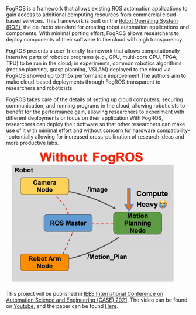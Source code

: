 FogROS is a framework that allows existing ROS automation applications to gain access to additional computing resources from commercial cloud-based services. This framework is built on the [Robot Operating System (ROS)](https://www.ros.org/), the de-facto standard for creating robot automation applications and components. With minimal porting effort, FogROS allows researchers to deploy components of their software to the cloud with high transparency.

FogROS presents a user-friendly framework that allows computationally intensive parts of robotics programs (e.g., GPU, multi-core CPU, FPGA, TPU) to be run in the cloud; in experiments, common robotics algorithms (motion planning, grasp planning, VSLAM) deployed to the cloud via FogROS showed up to 31.5x performance improvement.The authors aim to make cloud-based deployments through FogROS transparent to researchers and roboticists. 

FogROS takes care of the details of setting up cloud computers, securing communication, and running programs in the cloud, allowing roboticists to benefit for the performance gain, allowing researchers to experiment with different deployments or focus on their application.With FogROS, researchers can deploy their software so that other researchers can make use of it with minimal effort and without concern for hardware compatibility--potentially allowing for increased cross-pollination of research ideas and more productive labs.

![architecture diagram depicting 4 nodes, one of which is in the cloud with FogROS](https://github.com/BerkeleyAutomation/FogROS/raw/main/docs/FogROS.gif)

This project will be published in [IEEE International Conference on Automation Science and Engineering (CASE) 2021](https://case2021.sciencesconf.org/). The video can be found on [Youtube](https://www.youtube.com/watch?v=lSZw_Fkpnm0&t=2s), and the paper can be found [Here](https://github.com/BerkeleyAutomation/FogROS/blob/main/docs/FogROS_CASE2021_Camera%20Ready.pdf).
